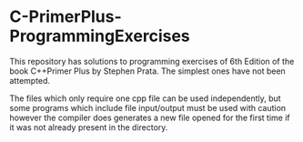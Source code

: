 # C-PrimerPlus-ProgrammingExercises
This repository has solutions to programming exercises of 6th Edition of the book C++Primer Plus by Stephen Prata. The simplest ones have not been attempted.

The files which only require one cpp file can be used independently, but some programs which include file input/output must be used with caution
however the compiler does generates a new file opened for the first time if it was not already present in the directory.
